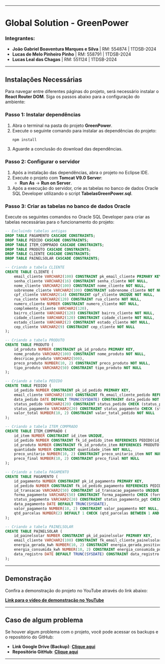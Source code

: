 
---

# Global Solution - GreenPower

### Integrantes:
- **João Gabriel Boaventura Marques e Silva** | RM: 554874 | 1TDSB-2024
- **Lucas de Melo Pinheiro Pinho** | RM: 558791 | 1TDSB-2024
- **Lucas Leal das Chagas** | RM: 551124 | 1TDSB-2024

---

## Instalações Necessárias

Para navegar entre diferentes páginas do projeto, será necessário instalar o **React Router DOM**. Siga os passos abaixo para a configuração do ambiente:

### Passo 1: Instalar dependências

1. Abra o terminal na pasta do projeto **GreenPower**.
2. Execute o seguinte comando para instalar as dependências do projeto:
   ```bash
   npm install
   ```
3. Aguarde a conclusão do download das dependências.

### Passo 2: Configurar o servidor

1. Após a instalação das dependências, abra o projeto no Eclipse IDE.
2. Execute o projeto com **Tomcat V9.0 Server**:
   - **Run As** → **Run on Server**.
3. Após a execução do servidor, crie as tabelas no banco de dados Oracle SQL Developer utilizando o script **TabelasGreenPower.sql**.

### Passo 3: Criar as tabelas no banco de dados Oracle

Execute os seguintes comandos no Oracle SQL Developer para criar as tabelas necessárias para o funcionamento do projeto:

```sql
-- Excluindo tabelas antigas
DROP TABLE PAGAMENTO CASCADE CONSTRAINTS;
DROP TABLE PEDIDO CASCADE CONSTRAINTS;
DROP TABLE ITEM_COMPRADO CASCADE CONSTRAINTS;
DROP TABLE PRODUTO CASCADE CONSTRAINTS;
DROP TABLE CLIENTE CASCADE CONSTRAINTS;
DROP TABLE PAINELSOLAR CASCADE CONSTRAINTS;

-- Criando a tabela CLIENTE
CREATE TABLE CLIENTE (
    email_cliente VARCHAR2(100) CONSTRAINT pk_email_cliente PRIMARY KEY,
    senha_cliente VARCHAR2(16) CONSTRAINT senha_cliente NOT NULL,
    nome_cliente VARCHAR2(100) CONSTRAINT nome_cliente NOT NULL,
    sobrenome_cliente VARCHAR2(100) CONSTRAINT sobrenome_cliente NOT NULL,
    cpf_cliente VARCHAR2(14) CONSTRAINT cpf_cliente UNIQUE NOT NULL,
    rua_cliente VARCHAR2(120) CONSTRAINT rua_cliente NOT NULL,
    numero_cliente NUMBER CONSTRAINT numero_cliente NOT NULL,
    complemento_cliente VARCHAR2(120),
    bairro_cliente VARCHAR2(120) CONSTRAINT bairro_cliente NOT NULL,
    cidade_cliente VARCHAR2(120) CONSTRAINT cidade_cliente NOT NULL,
    estado_cliente VARCHAR2(2) CONSTRAINT estado_cliente NOT NULL,
    cep_cliente VARCHAR2(9) CONSTRAINT cep_cliente NOT NULL
);

-- Criando a tabela PRODUTO
CREATE TABLE PRODUTO (
    id_produto NUMBER CONSTRAINT pk_id_produto PRIMARY KEY,
    nome_produto VARCHAR2(100) CONSTRAINT nome_produto NOT NULL,
    descricao_produto VARCHAR2(500),
    preco_produto NUMBER(10, 2) CONSTRAINT preco_produto NOT NULL,
    tipo_produto VARCHAR2(50) CONSTRAINT tipo_produto NOT NULL
);

-- Criando a tabela PEDIDO
CREATE TABLE PEDIDO (
    id_pedido NUMBER CONSTRAINT pk_id_pedido PRIMARY KEY,
    email_cliente VARCHAR2(100) CONSTRAINT fk_email_cliente_pedido REFERENCES CLIENTE(email_cliente),
    data_pedido DATE DEFAULT TRUNC(SYSDATE) CONSTRAINT data_pedido NOT NULL,
    status_pedido VARCHAR2(20) CONSTRAINT status_pedido CHECK (status_pedido IN ('Novo', 'Em Andamento', 'Enviado', 'Entregue', 'Cancelado')),
    status_pagamento VARCHAR2(20) CONSTRAINT status_pagamento CHECK (status_pagamento IN ('Pendente', 'Concluído', 'Cancelado')),
    valor_total NUMBER(10, 2) CONSTRAINT valor_total_pedido NOT NULL
);

-- Criando a tabela ITEM_COMPRADO
CREATE TABLE ITEM_COMPRADO (
    id_item NUMBER CONSTRAINT id_item UNIQUE,
    id_pedido NUMBER CONSTRAINT fk_id_pedido_item REFERENCES PEDIDO(id_pedido),
    id_produto NUMBER CONSTRAINT fk_id_produto_item REFERENCES PRODUTO(id_produto),
    quantidade NUMBER CONSTRAINT quantidade_item NOT NULL,
    preco_unitario NUMBER(10, 2) CONSTRAINT preco_unitario_item NOT NULL,
    preco_final NUMBER(10, 2) CONSTRAINT preco_final NOT NULL
);

-- Criando a tabela PAGAMENTO
CREATE TABLE PAGAMENTO (
    id_pagamento NUMBER CONSTRAINT pk_id_pagamento PRIMARY KEY,
    id_pedido NUMBER CONSTRAINT fk_id_pedido_pagamento REFERENCES PEDIDO(id_pedido),
    id_transacao VARCHAR2(50) CONSTRAINT id_transacao_pagamento UNIQUE NOT NULL,
    forma_pagamento VARCHAR2(50) CONSTRAINT forma_pagamento CHECK (forma_pagamento IN ('Cartão', 'PIX', 'Boleto')) NOT NULL,
    status_pagamento VARCHAR2(20) CONSTRAINT status_pagamento_pgt CHECK (status_pagamento IN ('Pendente', 'Concluído', 'Cancelado')),
    data_pagamento DATE DEFAULT TRUNC(SYSDATE),
    valor_pagamento NUMBER(10, 2) CONSTRAINT valor_pagamento NOT NULL,
    qtd_parcelas NUMBER(2) DEFAULT 1 CHECK (qtd_parcelas BETWEEN 1 AND 10)
);

-- Criando a tabela PAINELSOLAR
CREATE TABLE PAINELSOLAR (
    id_painelsolar NUMBER CONSTRAINT pk_id_painelsolar PRIMARY KEY,
    email_cliente VARCHAR2(100) CONSTRAINT fk_email_cliente_painelsolar REFERENCES CLIENTE(email_cliente),
    energia_gerada_kwh NUMBER(10, 2) CONSTRAINT energia_gerada_positivo CHECK (energia_gerada_kwh >= 0),
    energia_consumida_kwh NUMBER(10, 2) CONSTRAINT energia_consumida_positivo CHECK (energia_consumida_kwh >= 0),
    data_registro DATE DEFAULT TRUNC(SYSDATE) CONSTRAINT data_registro NOT NULL
);
```

---

## Demonstração

Confira a demonstração do projeto no YouTube através do link abaixo:

[**Link para o vídeo de demonstração no YouTube**](https://youtu.be/niic5dHiktg)

---

## Caso de algum problema

Se houver algum problema com o projeto, você pode acessar os backups e o repositório do GitHub:

- **Link Google Drive (Backup)**: [**Clique aqui**](https://drive.google.com/drive/folders/12_xYJp66dD9F4ibRhHT09Iw9VJC6FO57?usp=sharing)
- **Repositório GitHub**: [**Clique aqui**](https://github.com/thejaobiell/GS_Frontend2)

---
